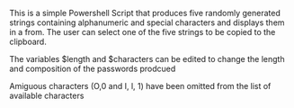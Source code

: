 This is a simple Powershell Script that produces five randomly generated strings containing alphanumeric and special characters and displays them in a from. The user can select one of the five strings to be copied to the clipboard.

The variables $length and $characters can be edited to change the length and composition of the passwords prodcued

Amiguous characters (O,0 and I, l, 1) have been omitted from the list of available characters

